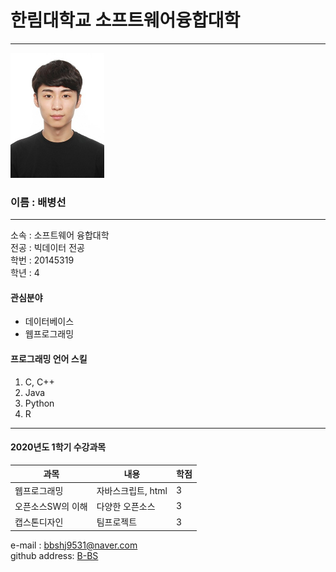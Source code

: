 # 한림대학교 소프트웨어융합대학
---
<img src=bbs.jpg width=150 height=200>
<h3>이름 : 배병선</h3>

---  

소속 : 소프트웨어 융합대학  
전공 : 빅데이터 전공  
학번 : 20145319    
학년 : 4   

<h4>관심분야</h4>

* 데이터베이스    
* 웹프로그래밍     

<h4>프로그래밍 언어 스킬</h4>   

1. C, C++    
2. Java    
3. Python    
4. R    

------

<h4>2020년도 1학기 수강과목</h4>   

|과목|내용|학점|
|---|---|---|
|웹프로그래밍|자바스크립트, html|3|   
|오픈소스SW의 이해|다양한 오픈소스|3|   
|캡스톤디자인|팀프로젝트|3|   

e-mail : bbshj9531@naver.com    
github address: [B-BS][github]  

[github]:http://github.com/bbshj9531   


